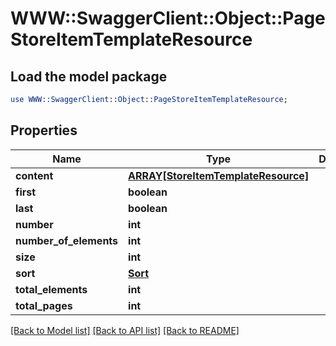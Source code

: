 # WWW::SwaggerClient::Object::PageStoreItemTemplateResource

## Load the model package
```perl
use WWW::SwaggerClient::Object::PageStoreItemTemplateResource;
```

## Properties
Name | Type | Description | Notes
------------ | ------------- | ------------- | -------------
**content** | [**ARRAY[StoreItemTemplateResource]**](StoreItemTemplateResource.md) |  | [optional] 
**first** | **boolean** |  | [optional] 
**last** | **boolean** |  | [optional] 
**number** | **int** |  | [optional] 
**number_of_elements** | **int** |  | [optional] 
**size** | **int** |  | [optional] 
**sort** | [**Sort**](Sort.md) |  | [optional] 
**total_elements** | **int** |  | [optional] 
**total_pages** | **int** |  | [optional] 

[[Back to Model list]](../README.md#documentation-for-models) [[Back to API list]](../README.md#documentation-for-api-endpoints) [[Back to README]](../README.md)


